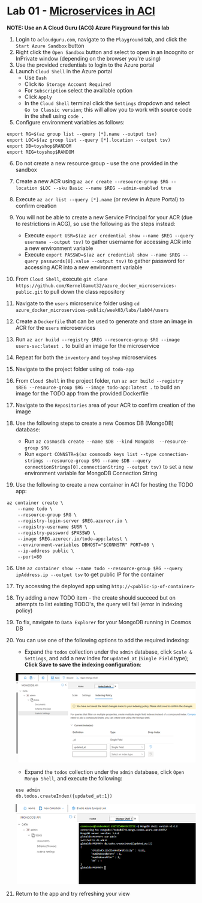 # Lab 01 - [Microservices in ACI](https://thenewstack.io/tutorial-building-deploying-microservices-application-azure-container-instances)

**NOTE: Use an A Cloud Guru (ACG) Azure Playground for this lab**

1. Login to `acloudguru.com`, navigate to the `Playground` tab, and click the `Start Azure Sandbox` button
1. Right click the `Open Sandbox` button and select to open in an Incognito or InPrivate window (depending on the browser you're using)
1. Use the provided credentials to login to the Azure portal
1. Launch `Cloud Shell` in the Azure portal
    - Use `Bash`
    - Click `No Storage Account Required`
    - For `Subscription` select the available option
    - Click `Apply`
    - In the `Cloud Shell` terminal click the `Settings` dropdown and select `Go to Classic version`; this will allow you to work with source code in the shell using `code .`
1. Configure environment variables as follows:

```
export RG=$(az group list --query [*].name --output tsv)
export LOC=$(az group list --query [*].location --output tsv)
export DB=toyshop$RANDOM
export REG=toyshop$RANDOM
```

6. Do not create a new resource group - use the one provided in the sandbox
1. Create a new ACR using `az acr create --resource-group $RG --location $LOC --sku Basic --name $REG --admin-enabled true`
1. Execute `az acr list --query [*].name` (or review in Azure Portal) to confirm creation
1. You will not be able to create a new Service Principal for your ACR (due to restrictions in ACG), so use the following as the steps instead:
    - Execute `export USR=$(az acr credential show --name $REG --query username --output tsv)` to gather username for accessing ACR into a new environment variable
    - Execute `export PASSWD=$(az acr credential show --name $REG --query passwords[0].value --output tsv)` to gather password for accessing ACR into a new environment variable
1. From `Cloud Shell`, execute `git clone https://github.com/KernelGamut32/azure_docker_microservices-public.git` to pull down the class repository
1. Navigate to the `users` microservice folder using `cd azure_docker_microservices-public/week03/labs/lab04/users`
1. Create a `Dockerfile` that can be used to generate and store an image in ACR for the `users` microservices
1. Run `az acr build --registry $REG --resource-group $RG --image users-svc:latest .` to build an image for the microservice
1. Repeat for both the `inventory` and `toyshop` microservices

1. Navigate to the project folder using `cd todo-app`
1. From `Cloud Shell` in the project folder, run `az acr build --registry $REG --resource-group $RG --image todo-app:latest .` to build an image for the TODO app from the provided Dockerfile
1. Navigate to the `Repositories` area of your ACR to confirm creation of the image
1. Use the following steps to create a new Cosmos DB (MongoDB) database:
    - Run `az cosmosdb create --name $DB --kind MongoDB  --resource-group $RG`
    - Run `export CONNSTR=$(az cosmosdb keys list --type connection-strings --resource-group $RG --name $DB --query connectionStrings[0].connectionString --output tsv)` to set a new environment variable for MongoDB Connection String
1. Use the following to create a new container in ACI for hosting the TODO app:

```
az container create \
    --name todo \
    --resource-group $RG \
    --registry-login-server $REG.azurecr.io \
    --registry-username $USR \
    --registry-password $PASSWD \
    --image $REG.azurecr.io/todo-app:latest \
    --environment-variables DBHOST="$CONNSTR" PORT=80 \
    --ip-address public \
    --port=80
```

16. Use `az container show --name todo --resource-group $RG --query ipAddress.ip --output tsv` to get public IP for the container
1. Try accessing the deployed app using `http://<public-ip-of-container>`
1. Try adding a new TODO item - the create should succeed but on attempts to list existing TODO's, the query will fail (error in indexing policy)
1. To fix, navigate to `Data Explorer` for your MongoDB running in Cosmos DB
1. You can use one of the following options to add the required indexing:
    - Expand the `todos` collection under the `admin` database, click `Scale & Settings`, and add a new index for `updated_at` (`Single Field` type); **Click Save to save the indexing configuration**:

    ![Manually Adding Indexing Policy](../../images/manual-index.png)

    - Expand the `todos` collection under the `admin` database, click `Open Mongo Shell`, and execute the following:

    ```
    use admin
    db.todos.createIndex({updated_at:1})
    ```

    ![Adding Indexing Policy Using Mongo Shell](../../images/mongo-shell.png)

1. Return to the app and try refreshing your view
